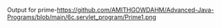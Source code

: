 Output for prime-https://github.com/AMITHGOWDAHM/Advanced-Java-Programs/blob/main/6c.servlet_program/Prime1.png
